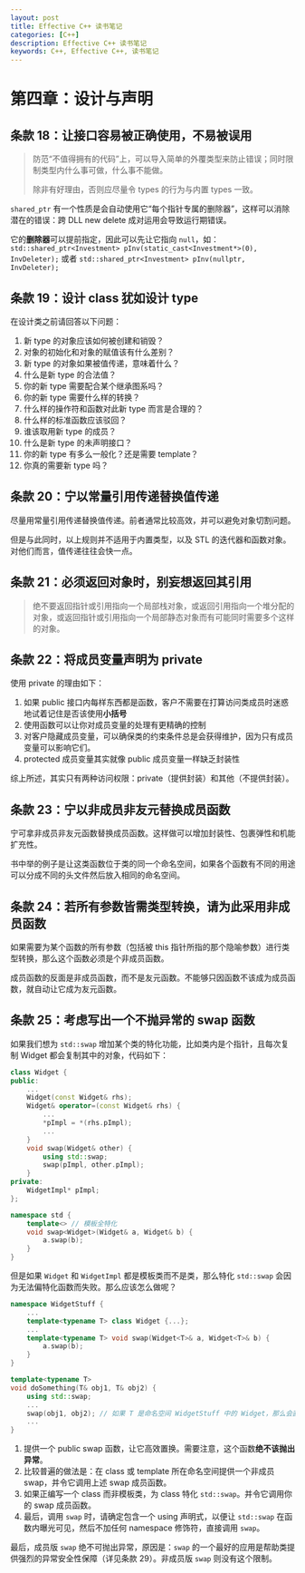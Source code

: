 ```yaml
---
layout: post
title: Effective C++ 读书笔记
categories: [C++]
description: Effective C++ 读书笔记
keywords: C++, Effective C++, 读书笔记
---
```


# 第四章：设计与声明

## 条款 18：让接口容易被正确使用，不易被误用

> 防范“不值得拥有的代码”上，可以导入简单的外覆类型来防止错误；同时限制类型内什么事可做，什么事不能做。
>
> 除非有好理由，否则应尽量令 types 的行为与内置 types 一致。

`shared_ptr` 有一个性质是会自动使用它“每个指针专属的删除器”，这样可以消除潜在的错误：跨 DLL new delete 成对运用会导致运行期错误。

它的**删除器**可以提前指定，因此可以先让它指向 `null`，如：`std::shared_ptr<Investment> pInv(static_cast<Investment*>(0), InvDeleter);` 或者 `std::shared_ptr<Investment> pInv(nullptr, InvDeleter);`

## 条款 19：设计 class 犹如设计 type

在设计类之前请回答以下问题：

1. 新 type 的对象应该如何被创建和销毁？
2. 对象的初始化和对象的赋值该有什么差别？
3. 新 type 的对象如果被值传递，意味着什么？
4. 什么是新 type 的合法值？
5. 你的新 type 需要配合某个继承图系吗？
6. 你的新 type 需要什么样的转换？
7. 什么样的操作符和函数对此新 type 而言是合理的？
8. 什么样的标准函数应该驳回？
9. 谁该取用新 type 的成员？
10. 什么是新 type 的未声明接口？
11. 你的新 type 有多么一般化？还是需要 template？
12. 你真的需要新 type 吗？

## 条款 20：宁以常量引用传递替换值传递

尽量用常量引用传递替换值传递。前者通常比较高效，并可以避免对象切割问题。

但是与此同时，以上规则并不适用于内置类型，以及 STL 的迭代器和函数对象。对他们而言，值传递往往会快一点。

## 条款 21：必须返回对象时，别妄想返回其引用

> 绝不要返回指针或引用指向一个局部栈对象，或返回引用指向一个堆分配的对象，或返回指针或引用指向一个局部静态对象而有可能同时需要多个这样的对象。

## 条款 22：将成员变量声明为 private

使用 private 的理由如下：

1. 如果 public 接口内每样东西都是函数，客户不需要在打算访问类成员时迷惑地试着记住是否该使用**小括号**
2. 使用函数可以让你对成员变量的处理有更精确的控制
3. 对客户隐藏成员变量，可以确保类的约束条件总是会获得维护，因为只有成员变量可以影响它们。
4. protected 成员变量其实就像 public 成员变量一样缺乏封装性

综上所述，其实只有两种访问权限：private（提供封装）和其他（不提供封装）。

## 条款 23：宁以非成员非友元替换成员函数

宁可拿非成员非友元函数替换成员函数。这样做可以增加封装性、包裹弹性和机能扩充性。

书中举的例子是让这类函数位于类的同一个命名空间，如果各个函数有不同的用途可以分成不同的头文件然后放入相同的命名空间。

## 条款 24：若所有参数皆需类型转换，请为此采用非成员函数

如果需要为某个函数的所有参数（包括被 this 指针所指的那个隐喻参数）进行类型转换，那么这个函数必须是个非成员函数。

成员函数的反面是非成员函数，而不是友元函数。不能够只因函数不该成为成员函数，就自动让它成为友元函数。

## 条款 25：考虑写出一个不抛异常的 swap 函数

如果我们想为 `std::swap` 增加某个类的特化功能，比如类内是个指针，且每次复制 Widget 都会复制其中的对象，代码如下：

```cpp
class Widget {
public:
    ...
    Widget(const Widget& rhs);
    Widget& operator=(const Widget& rhs) {
        ...
        *pImpl = *(rhs.pImpl);
        ...
    }
    void swap(Widget& other) {
        using std::swap;
        swap(pImpl, other.pImpl);
    }
private:
    WidgetImpl* pImpl;
};

namespace std {
    template<> // 模板全特化
    void swap<Widget>(Widget& a, Widget& b) {
        a.swap(b);
    }
}
```

但是如果 `Widget` 和 `WidgetImpl` 都是模板类而不是类，那么特化 `std::swap` 会因为无法偏特化函数而失败。那么应该怎么做呢？

```cpp
namespace WidgetStuff {
    ...
    template<typename T> class Widget {...};
    ...
    template<typename T> void swap(Widget<T>& a, Widget<T>& b) {
        a.swap(b);
    }
}

template<typename T>
void doSomething(T& obj1, T& obj2) {
    using std::swap;
    ...
    swap(obj1, obj2); // 如果 T 是命名空间 WidgetStuff 中的 Widget，那么会直接寻找调用 WidgetStuff 中的 swap，如果没有，再去 std 中寻找。
    ...
}
```

1. 提供一个 public swap 函数，让它高效置换。需要注意，这个函数**绝不该抛出异常**。
2. 比较普遍的做法是：在 class 或 template 所在命名空间提供一个非成员 swap，并令它调用上述 swap 成员函数。
3. 如果正编写一个 class 而非模板类，为 class 特化 `std::swap`。并令它调用你的 swap 成员函数。
4. 最后，调用 `swap` 时，请确定包含一个 using 声明式，以便让 `std::swap` 在函数内曝光可见，然后不加任何 namespace 修饰符，直接调用 `swap`。
   
最后，成员版 `swap` 绝不可抛出异常，原因是：`swap` 的一个最好的应用是帮助类提供强烈的异常安全性保障（详见条款 29）。非成员版 `swap` 则没有这个限制。
